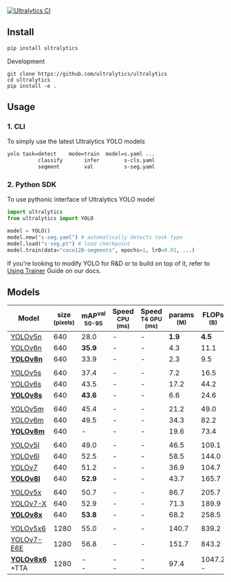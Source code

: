 [![Ultralytics CI](https://github.com/ultralytics/ultralytics/actions/workflows/ci.yaml/badge.svg)](https://github.com/ultralytics/ultralytics/actions/workflows/ci.yaml)

## Install

```bash
pip install ultralytics
```
Development
```
git clone https://github.com/ultralytics/ultralytics
cd ultralytics
pip install -e .
```

## Usage
### 1. CLI
To simply use the latest Ultralytics YOLO models
```bash
yolo task=detect    mode=train  model=s.yaml ...
          classify       infer        s-cls.yaml
          segment        val          s-seg.yaml
```
### 2. Python SDK
To use pythonic interface of Ultralytics YOLO model
```python
import ultralytics
from ultralytics import YOLO

model = YOLO()
model.new("s-seg.yaml") # automatically detects task type
model.load("s-seg.pt") # load checkpoint
model.train(data="coco128-segments", epochs=1, lr0=0.01, ...)
```
If you're looking to modify YOLO for R&D or to build on top of it, refer to [Using Trainer]() Guide on our docs.


## Models


| Model                                                                                            | size<br><sup>(pixels) | mAP<sup>val<br>50-95 | Speed<br><sup>CPU<br>(ms) | Speed<br><sup>T4 GPU<br>(ms) | params<br><sup>(M) | FLOPs<br><sup>(B) |
|--------------------------------------------------------------------------------------------------|-----------------------|----------------------|---------------------------|------------------------------|--------------------|-------------------|
| [YOLOv5n](https://github.com/ultralytics/yolov5/releases/download/v6.2/yolov5n.pt)               | 640                   | 28.0                 | -                         | -                            | **1.9**            | **4.5**           |
| [YOLOv6n](url)                                                                                   | 640                   | **35.9**             | -                         | -                            | 4.3                | 11.1              |
| **[YOLOv8n](url)**                                                                               | 640                   | 33.9                 | -                         | -                            | 2.3                | 9.5               |
|                                                                                                  |                       |                      |                           |                              |                    |                   |                        |
| [YOLOv5s](https://github.com/ultralytics/yolov5/releases/download/v6.2/yolov5s.pt)               | 640                   | 37.4                 | -                         | -                            | 7.2                | 16.5              |
| [YOLOv6s](url)                                                                                   | 640                   | 43.5                 | -                         | -                            | 17.2               | 44.2              |
| **[YOLOv8s](url)**                                                                               | 640                   | **43.6**             | -                         | -                            | 6.6                | 24.6              |
|                                                                                                  |                       |                      |                           |                              |                    |                   |
| [YOLOv5m](https://github.com/ultralytics/yolov5/releases/download/v6.2/yolov5m.pt)               | 640                   | 45.4                 | -                         | -                            | 21.2               | 49.0              |
| [YOLOv6m](url)                                                                                   | 640                   | 49.5                 | -                         | -                            | 34.3               | 82.2              |
| **[YOLOv8m](url)**                                                                               | 640                   | -                    | -                         | -                            | 19.6               | 73.4              |
|                                                                                                  |                       |                      |                           |                              |                    |                   |
| [YOLOv5l](https://github.com/ultralytics/yolov5/releases/download/v6.2/yolov5l.pt)               | 640                   | 49.0                 | -                         | -                            | 46.5               | 109.1             |
| [YOLOv6l](url)                                                                                   | 640                   | 52.5                 | -                         | -                            | 58.5               | 144.0             |
| [YOLOv7](url)                                                                                    | 640                   | 51.2                 | -                         | -                            | 36.9               | 104.7             |
| **[YOLOv8l](url)**                                                                               | 640                   | **52.9**             | -                         | -                            | 43.7               | 165.7             |
|                                                                                                  |                       |                      |                           |                              |                    |                   |
| [YOLOv5x](https://github.com/ultralytics/yolov5/releases/download/v6.2/yolov5x.pt)               | 640                   | 50.7                 | -                         | -                            | 86.7               | 205.7             |
| [YOLOv7-X](url)                                                                                  | 640                   | 52.9                 | -                         | -                            | 71.3               | 189.9             |
| **[YOLOv8x](url)**                                                                               | 640                   | **53.8**             | -                         | -                            | 68.2               | 258.5             |
|                                                                                                  |                       |                      |                           |                              |                    |                   |
| [YOLOv5x6](https://github.com/ultralytics/yolov5/releases/download/v6.2/yolov5x6.pt)             | 1280                  | 55.0                 | -                         | -                            | 140.7              | 839.2             |
| [YOLOv7-E6E](url)                                                                                | 1280                  | 56.8                 | -                         | -                            | 151.7              | 843.2             |
| **[YOLOv8x6](https://github.com/ultralytics/yolov5/releases/download/v6.2/yolov5x6.pt)**<br>+TTA | 1280                  | -<br>-               | -<br>-                    | -<br>-                       | 97.4               | 1047.2<br>-       |

